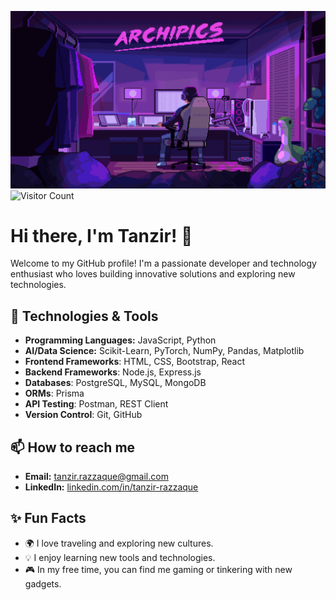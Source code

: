 ![Description of GIF](1234567.gif)
![Visitor Count](https://profile-counter.glitch.me/TanzirR/count.svg)

# Hi there, I'm Tanzir! 👋

Welcome to my GitHub profile! I'm a passionate developer and technology enthusiast who loves building innovative solutions and exploring new technologies.

## 🔧 Technologies & Tools
- **Programming Languages:** JavaScript, Python
- **AI/Data Science:** Scikit-Learn, PyTorch, NumPy, Pandas, Matplotlib
- **Frontend Frameworks**: HTML, CSS, Bootstrap, React
- **Backend Frameworks**: Node.js, Express.js
- **Databases**: PostgreSQL, MySQL, MongoDB
- **ORMs**: Prisma
- **API Testing**: Postman, REST Client
- **Version Control**: Git, GitHub

## 📫 How to reach me
- **Email:** [tanzir.razzaque@gmail.com](mailto:tanzir.razzaque@gmail.com)
- **LinkedIn:** [linkedin.com/in/tanzir-razzaque](https://linkedin.com/in/tanzir-razzaque)
  

## ✨ Fun Facts
- 🌍 I love traveling and exploring new cultures.
- 💡 I enjoy learning new tools and technologies.
- 🎮 In my free time, you can find me gaming or tinkering with new gadgets.

